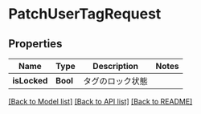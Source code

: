 # PatchUserTagRequest

## Properties
Name | Type | Description | Notes
------------ | ------------- | ------------- | -------------
**isLocked** | **Bool** | タグのロック状態 | 

[[Back to Model list]](../README.md#documentation-for-models) [[Back to API list]](../README.md#documentation-for-api-endpoints) [[Back to README]](../README.md)


